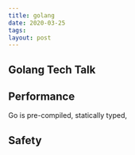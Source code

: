 ```yaml
---
title: golang
date: 2020-03-25
tags:
layout: post
---
```


## Golang Tech Talk

## Performance

Go is pre-compiled, statically typed, 

## Safety


